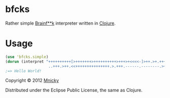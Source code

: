 # bfcks

Rather simple [Brainf**k](http://en.wikipedia.org/wiki/Brainfuck) interpreter written in [Clojure](http://clojure.org).

Usage
=====

```clojure
(use 'bfcks.simple)
(dorun (interpret "++++++++++[>+++++++>++++++++++>+++>+<<<<-]>++.>+.+++++++
                   ..+++.>++.<<+++++++++++++++.>.+++.------.--------.>+.>."))
;=> Hello World!
```

Copyright © 2012 [Mnicky](http://mnicky.github.com)

Distributed under the Eclipse Public License, the same as Clojure.
